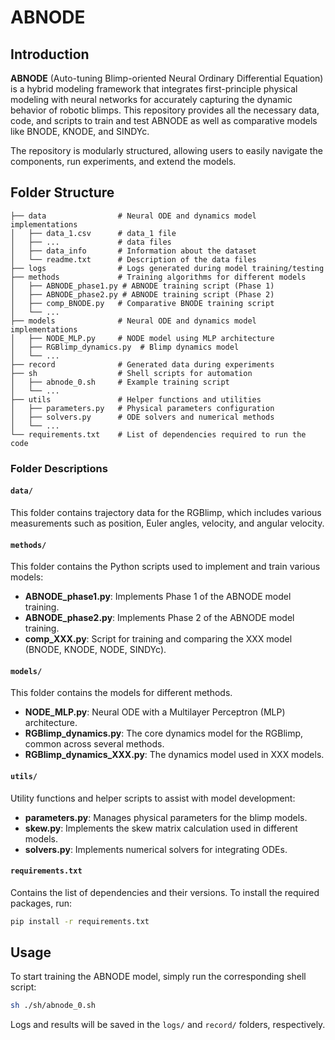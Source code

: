 # ABNODE

## Introduction
**ABNODE** (Auto-tuning Blimp-oriented Neural Ordinary Differential Equation) is a hybrid modeling framework that integrates first-principle physical modeling with neural networks for accurately capturing the dynamic behavior of robotic blimps. This repository provides all the necessary data, code, and scripts to train and test ABNODE as well as comparative models like BNODE, KNODE, and SINDYc.

The repository is modularly structured, allowing users to easily navigate the components, run experiments, and extend the models.

## Folder Structure

```
├── data                # Neural ODE and dynamics model implementations
│   ├── data_1.csv      # data_1 file
│   ├── ...             # data files
│   ├── data_info       # Information about the dataset
│   └── readme.txt      # Description of the data files
├── logs                # Logs generated during model training/testing
├── methods             # Training algorithms for different models
│   ├── ABNODE_phase1.py # ABNODE training script (Phase 1)
│   ├── ABNODE_phase2.py # ABNODE training script (Phase 2)
│   ├── comp_BNODE.py   # Comparative BNODE training script
│   └── ...            
├── models              # Neural ODE and dynamics model implementations
│   ├── NODE_MLP.py     # NODE model using MLP architecture
│   ├── RGBlimp_dynamics.py  # Blimp dynamics model
│   └── ...            
├── record              # Generated data during experiments
├── sh                  # Shell scripts for automation
│   ├── abnode_0.sh     # Example training script
│   └── ...             
├── utils               # Helper functions and utilities
│   ├── parameters.py   # Physical parameters configuration
│   ├── solvers.py      # ODE solvers and numerical methods
│   └── ...
└── requirements.txt    # List of dependencies required to run the code
```

### Folder Descriptions

#### `data/`
This folder contains trajectory data for the RGBlimp, which includes various measurements such as position, Euler angles, velocity, and angular velocity.

#### `methods/`
This folder contains the Python scripts used to implement and train various models:
- **ABNODE_phase1.py**: Implements Phase 1 of the ABNODE model training.
- **ABNODE_phase2.py**: Implements Phase 2 of the ABNODE model training.
- **comp_XXX.py**: Script for training and comparing the XXX model (BNODE, KNODE, NODE, SINDYc).

#### `models/`
This folder contains the models for different methods.
- **NODE_MLP.py**: Neural ODE with a Multilayer Perceptron (MLP) architecture.
- **RGBlimp_dynamics.py**: The core dynamics model for the RGBlimp, common across several methods.
- **RGBlimp_dynamics_XXX.py**: The dynamics model used in XXX models.

#### `utils/`
Utility functions and helper scripts to assist with model development:
- **parameters.py**: Manages physical parameters for the blimp models.
- **skew.py**: Implements the skew matrix calculation used in different models.
- **solvers.py**: Implements numerical solvers for integrating ODEs.

#### `requirements.txt`
Contains the list of dependencies and their versions. To install the required packages, run:
```bash
pip install -r requirements.txt
```

## Usage
To start training the ABNODE model, simply run the corresponding shell script:
```bash
sh ./sh/abnode_0.sh
```
Logs and results will be saved in the `logs/` and `record/` folders, respectively.


